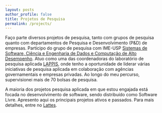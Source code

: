 ```yaml
---
layout: posts
author_profile: false
title: Projetos de Pesquisa
permalink: /projects/
---
```


Faço parte diversos projetos de pesquisa, tanto com grupos de pesquisa quanto com departamentos de Pesquisa e Desenvolvimento (P&D) de empresas. Participo do grupo de pesquisa com IME-USP [Sistemas de Software, Ciência e Engenharia de Dados e Computação de Alto Desempenho](http://dgp.cnpq.br/dgp/espelhogrupo/633486).
Atuo como uma das coordenadoras do laboratório de pesquisa aplicada [LAPPIS](https://lappis-unb.github.io/lappis.rocks/), onde tenho a oportunidade de liderar várias iniciativas de pesquisa aplicada em colaboração com agências governamentais e empresas privadas. Ao longo do meu percurso, supervisionei mais de 70 bolsas de pesquisa. 

A maioria dos projetos pesquisa aplicada em que estou engajada está focada no desenvolvimento de software, sendo distribuído como Software Livre. Apresento aqui os principais projetos ativos e passados. Para mais detalhes, entre no [Lattes](http://lattes.cnpq.br/2831991076751452).
